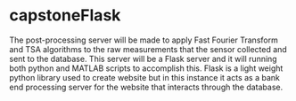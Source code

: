 # capstoneFlask
The post-processing server will be made to apply Fast Fourier Transform and TSA algorithms to the raw measurements that the sensor collected and sent to the database. This server will be a Flask server and it will running both python and MATLAB scripts to accomplish this. Flask is a light weight python library used to create website but in this instance it acts as a bank end processing server for the website that interacts through the database. 
